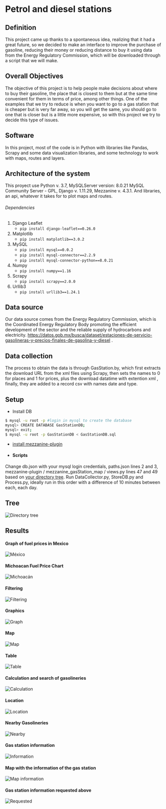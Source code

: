 # Petrol and diesel stations
## Definition
This project came up thanks to a spontaneous idea, realizing that it had a great future, so we decided to make an interface to improve the purchase of gasoline, reducing their money or reducing distance to buy it using data from the Energy Regulatory Commission, which will be downloaded through a script that we will make.
## Overall Objectives
The objective of this project is to help people make decisions about where to buy their gasoline, the place that is closest to them but at the same time convenient for them in terms of price, among other things. One of the examples that we try to reduce is when you want to go to a gas station that is cheaper but is very far away, so you will get the same, you should go to one that is closer but is a little more expensive, so with this project we try to decide this type of issues.
## Software
In this project, most of the code is in Python with libraries like Pandas, Scrapy and some data visualization libraries, and some technology to work with maps, routes and layers.
## Architecture of the system
This proyect use Python v. 3.7, MySQLServer version: 8.0.21 MySQL Community Server - GPL, Django v. 1.11.29, Mezzanine v. 4.3.1. And libraries, an api, whatever it takes for to plot maps and routes.
###### Dependencies
1. Django Leaflet
     - ```pip install django-leaflet==0.26.0```
2. Matplotlib
     - ```pip install matplotlib==3.0.2```
3. MySQL
     - ```pip install mysql==0.0.2```
     - ```pip install mysql-connector==2.2.9```
     - ```pip install mysql-connector-python==8.0.21```
4. Numpy
     - ```pip install numpy==1.16```
5. Scrapy
     - ```pip install scrapy==2.0.0```
6. Urllib3
     - ```pip install urllib3==1.24.1```

## Data source
Our data source comes from the Energy Regulatory Commission, which is the Coordinated Energy Regulatory Body promoting the efficient development of the sector and the reliable supply of hydrocarbons and electricity.
https://datos.gob.mx/busca/dataset/estaciones-de-servicio-gasolineras-y-precios-finales-de-gasolina-y-diesel .
## Data collection
The process to obtain the data is through GasStation.by, which first extracts the download URL from the xml files using Scrapy, then sets the names to 0 for places and 1 for prices, plus the download datatime with extention xml , finally, they are added to a record csv with names date and type.
## Setup
- Install DB
```bash
$ mysql -u root -p #login in mysql to create the database
mysql> CREATE DATABASE GasStationDB;
mysql> exit;
$ mysql -u root -p GasStationDB < GasStationDB.sql
```
- [install mezzanine-plugin](https://github.com/GustavoAlfredoZA/GasStation-LocP/blob/master/mezzanine-plugin/README.rst)
- #### Scripts
Change db.json with your mysql login credentials, paths.json lines 2 and 3, mezzanine-plugin / mezzanine_gasStation_map / views.py lines 47 and 49 based on [your directory tree](https://github.com/GustavoAlfredoZA/GasStation-LocP/blob/master/tree.jpg).
Run DataCollector.py, StoreDB.py and Process.py, ideally run in this order with a difference of 10 minutes between each, each day.
## Tree
![Directory tree](tree.jpg)
## Results
#### Graph of fuel prices in Mexico
![México](IMG1.png)
#### Michoacan Fuel Price Chart
![Michoacán](IMG2.png)
#### Filtering
![Filtering](Form1.png)
#### Graphics
![Graph](Form2.png)
#### Map
![Map](Map.png)
#### Table
![Table](Table.png)
#### Calculation and search of gasolineries
![Calculation](resultados1.png)
#### Location
![Location](resultados2.png)
#### Nearby Gasolineries
![Nearby](resultados3.png)
#### Gas station information
![Information](resultados4.png)
#### Map with the information of the gas station
![Map information](resultados5.png)
#### Gas station information requested above
![Requested](resultados6.png)
